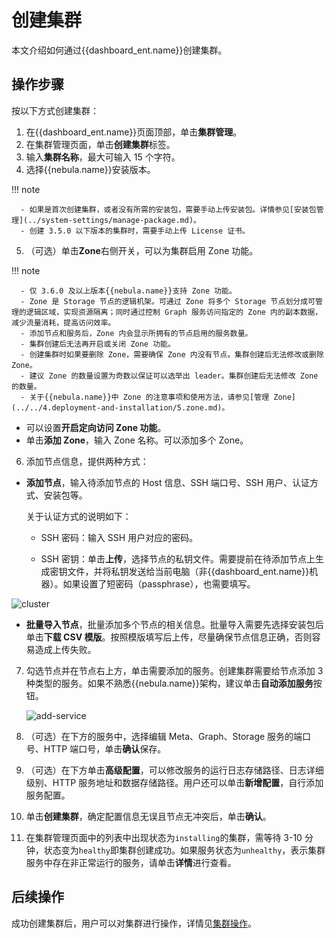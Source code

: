 # 创建集群

本文介绍如何通过{{dashboard_ent.name}}创建集群。

## 操作步骤

按以下方式创建集群：

1. 在{{dashboard_ent.name}}页面顶部，单击**集群管理**。
2. 在集群管理页面，单击**创建集群**标签。
3. 输入**集群名称**，最大可输入 15 个字符。
4. 选择{{nebula.name}}安装版本。

  !!! note

      - 如果是首次创建集群，或者没有所需的安装包，需要手动上传安装包。详情参见[安装包管理](../system-settings/manage-package.md)。
      - 创建 3.5.0 以下版本的集群时，需要手动上传 License 证书。

5. （可选）单击**Zone**右侧开关，可以为集群启用 Zone 功能。
   
  !!! note

      - 仅 3.6.0 及以上版本{{nebula.name}}支持 Zone 功能。
      - Zone 是 Storage 节点的逻辑机架。可通过 Zone 将多个 Storage 节点划分成可管理的逻辑区域，实现资源隔离；同时通过控制 Graph 服务访问指定的 Zone 内的副本数据，减少流量消耗，提高访问效率。
      - 添加节点和服务后，Zone 内会显示所拥有的节点启用的服务数量。
      - 集群创建后无法再开启或关闭 Zone 功能。
      - 创建集群时如果要删除 Zone，需要确保 Zone 内没有节点。集群创建后无法修改或删除 Zone。
      - 建议 Zone 的数量设置为奇数以保证可以选举出 leader。集群创建后无法修改 Zone 的数量。
      - 关于{{nebula.name}}中 Zone 的注意事项和使用方法，请参见[管理 Zone](../../4.deployment-and-installation/5.zone.md)。

  - 可以设置**开启定向访问 Zone 功能**。
  - 单击**添加 Zone**，输入 Zone 名称。可以添加多个 Zone。

6. 添加节点信息，提供两种方式：

  - **添加节点**，输入待添加节点的 Host 信息、SSH 端口号、SSH 用户、认证方式、安装包等。

    关于认证方式的说明如下：

    - SSH 密码：输入 SSH 用户对应的密码。

    - SSH 密钥：单击**上传**，选择节点的私钥文件。需要提前在待添加节点上生成密钥文件，并将私钥发送给当前电脑（非{{dashboard_ent.name}}机器）。如果设置了短密码（passphrase），也需要填写。  

  ![cluster](https://docs-cdn.nebula-graph.com.cn/figures/create-cluster-221115_cn.png)

  - **批量导入节点**，批量添加多个节点的相关信息。批量导入需要先选择安装包后单击**下载 CSV 模版**。按照模版填写后上传，尽量确保节点信息正确，否则容易造成上传失败。

7. 勾选节点并在节点右上方，单击需要添加的服务。创建集群需要给节点添加 3 种类型的服务。如果不熟悉{{nebula.name}}架构，建议单击**自动添加服务**按钮。

   ![add-service](https://docs-cdn.nebula-graph.com.cn/figures/add-service-2022-04-08_cn.png)

8. （可选）在下方的服务中，选择编辑 Meta、Graph、Storage 服务的端口号、HTTP 端口号，单击**确认**保存。

9. （可选）在下方单击**高级配置**，可以修改服务的运行日志存储路径、日志详细级别、HTTP 服务地址和数据存储路径。用户还可以单击**新增配置**，自行添加服务配置。

10.  单击**创建集群**，确定配置信息无误且节点无冲突后，单击**确认**。

11.    在集群管理页面中的列表中出现状态为`installing`的集群，需等待 3-10 分钟，状态变为`healthy`即集群创建成功。如果服务状态为`unhealthy`，表示集群服务中存在非正常运行的服务，请单击**详情**进行查看。

## 后续操作

成功创建集群后，用户可以对集群进行操作，详情见[集群操作](../4.cluster-operator/operator/node.md)。
